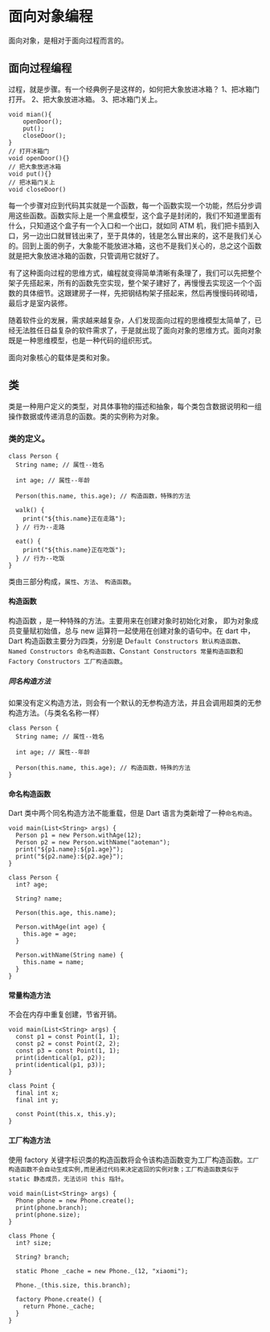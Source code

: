 # 面向对象编程

面向对象，是相对于面向过程而言的。

## 面向过程编程

过程，就是步骤。有一个经典例子是这样的，如何把大象放进冰箱？
1、把冰箱门打开。
2、把大象放进冰箱。
3、把冰箱门关上。

```
void mian(){
    openDoor();
    put();
    closeDoor();
}
// 打开冰箱门
void openDoor(){}
// 把大象放进冰箱
void put(){}
// 把冰箱门关上
void closeDoor()
```

每一个步骤对应到代码其实就是一个函数，每一个函数实现一个功能，然后分步调用这些函数。函数实际上是一个黑盒模型，这个盒子是封闭的，我们不知道里面有什么，只知道这个盒子有一个入口和一个出口，就如同 ATM 机，我们把卡插到入口，另一边出口就冒钱出来了，至于具体的，钱是怎么冒出来的，这不是我们关心的。回到上面的例子，大象能不能放进冰箱，这也不是我们关心的，总之这个函数就是把大象放进冰箱的函数，只管调用它就好了。

有了这种面向过程的思维方式，编程就变得简单清晰有条理了，我们可以先把整个架子先搭起来，所有的函数先空实现，整个架子建好了，再慢慢去实现这一个个函数的具体细节。这跟建房子一样，先把钢结构架子搭起来，然后再慢慢码砖砌墙，最后才是室内装修。

随着软件业的发展，需求越来越复杂，人们发现面向过程的思维模型太简单了，已经无法胜任日益复杂的软件需求了，于是就出现了面向对象的思维方式。面向对象既是一种思维模型，也是一种代码的组织形式。

面向对象核心的载体是类和对象。

## 类

类是一种用户定义的类型，对具体事物的描述和抽象，每个类包含数据说明和一组操作数据或传递消息的函数。类的实例称为对象。

### 类的定义。

```
class Person {
  String name; // 属性--姓名

  int age; // 属性--年龄

  Person(this.name, this.age); // 构造函数，特殊的方法

  walk() {
    print("${this.name}正在走路");
  } // 行为--走路

  eat() {
    print("${this.name}正在吃饭");
  } // 行为--吃饭
}
```

类由三部分构成，`属性`、`方法`、 `构造函数`。

#### 构造函数

构造函数 ，是一种特殊的方法。主要用来在创建对象时初始化对象， 即为对象成员变量赋初始值，总与 new 运算符一起使用在创建对象的语句中。在 dart 中， Dart 构造函数主要分为四类，分别是 D`efault Constructors 默认构造函数`、`Named Constructors 命名构造函数`、C`onstant Constructors 常量构造函数`和 `Factory Constructors 工厂构造函数`。

##### 同名构造方法

如果没有定义构造方法，则会有一个默认的无参构造方法，并且会调用超类的无参构造方法。（与类名名称一样）

```
class Person {
  String name; // 属性--姓名

  int age; // 属性--年龄

  Person(this.name, this.age); // 构造函数，特殊的方法
}
```

#### 命名构造函数

Dart 类中两个同名构造方法不能重载，但是 Dart 语言为类新增了一种`命名构造`。

```
void main(List<String> args) {
  Person p1 = new Person.withAge(12);
  Person p2 = new Person.withName("aoteman");
  print("${p1.name}:${p1.age}");
  print("${p2.name}:${p2.age}");
}

class Person {
  int? age;

  String? name;

  Person(this.age, this.name);

  Person.withAge(int age) {
    this.age = age;
  }

  Person.withName(String name) {
    this.name = name;
  }
}
```

#### 常量构造方法

不会在内存中重复创建，节省开销。

```
void main(List<String> args) {
  const p1 = const Point(1, 1);
  const p2 = const Point(2, 2);
  const p3 = const Point(1, 1);
  print(identical(p1, p2));
  print(identical(p1, p3));
}

class Point {
  final int x;
  final int y;

  const Point(this.x, this.y);
}
```

#### 工厂构造方法

使用 factory 关键字标识类的构造函数将会令该构造函数变为工厂构造函数。`工厂构造函数不会自动生成实例,而是通过代码来决定返回的实例对象；工厂构造函数类似于 static 静态成员，无法访问 this 指针`。

```
void main(List<String> args) {
  Phone phone = new Phone.create();
  print(phone.branch);
  print(phone.size);
}

class Phone {
  int? size;

  String? branch;

  static Phone _cache = new Phone._(12, "xiaomi");

  Phone._(this.size, this.branch);

  factory Phone.create() {
    return Phone._cache;
  }
}
```
